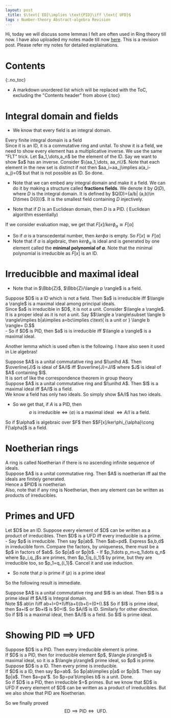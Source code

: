 ```yaml
---
layout: post
_title: $\text{ ED}\implies \text{PID}\iff \text{ UFD}$
tags : Number-theory Abstract-algebra Revision
---
```


Hi, today we will discuss some lemmas I felt are often used in Ring theory till now. I have also uploaded my notes made till now [here](https://sunainapati.github.io/RFTnotes1.pdf). This is a revision post. Please refer my notes for detailed explainations.

# Contents
{:.no_toc}

* A markdown unordered list which will be replaced with the ToC, excluding the "Contents header" from above
{:toc}

# Integral domain and fields

- We know that every field is an integral domain.

<div class="lemma">
Every finite integral domain is a field
</div>

<div class="proof">
 Since it is an ID, it is a commutative ring and unital. To show it is a field, we need to show every element has a multiplicative inverse. We use the same "FLT" trick. Let $a_1,\dots,a_n$ be the element of the ID. Say we want to show $a$ has an inverse. Consider $\{aa_1,\dots, aa_n\}$. Note that each element in the new set is distinct if not then $aa_i=aa_j\implies a(a_i-a_j)=0$ but that is not possible as ID. So done. 
</div>

- Note that we can embed any integral domain and make it a field. We can do it by making a structure called **fractions fields**. We denote it by $Q(D)$, where $D$ is the integral domain. It is defined by $Q(D)=\{a/b| (a,b)\in D\times D\{0}\}$. It is the smallest field containing $D$ injectively.

- Note that if $D$ is an Euclidean domain, then $D$ is a PID. ( Euclidean algorithm essentially)

If we consider evaluation map, we get that $F[x]/ker\phi_{\alpha}\cong F[\alpha]$
- So if $\alpha$ is a transcedental number, then $ker \phi{\alpha}$ is empty. So $F[x]\cong F[\alpha]$
- Note that if $\alpha$ is algebraic, then $ker\phi_{\alpha}$ is ideal and is generated by one element called the **minimal polynomial of $\alpha$**. Note that the minimal polynomial is irreducible as $F[x]$ is an ID.

# Irreducibble and maximal ideal

- Note that in $\Bbb{Z}$, $\Bbb{Z}/\langle p \rangle$ is a field.

<div class="lemma">
Suppose $D$ is a ID which is not a field. Then $a$ is irreducible iff $\langle a \rangle$ is a maximal ideal among principal ideals. 
</div>
<div class="proof">
Since  $a$ is irreducible in $D$, it is not a unit. Consider $\langle a \rangle$. It is a proper ideal as it is not a unit. Say $$\langle a \rangle\subset \langle b \rangle\implies b|a\implies a=bc\implies c\text{ is a unit or } \langle b \rangle= D.$$
</div>
- So if $D$ is PID, then $a$ is is irreducible iff $\langle a \rangle$ is a maximal ideal.

Another lemma which is used often is the following. I have also seen it used in Lie algebras!

<div class="lemma">
Suppose $A$ is a unital commutative ring and $I\unlhd A$. Then $\overline{J}$ is ideal of $A/I$ iff $\overline{J}=J/I$ where $J$ is ideal of $A$ containing $I$. 
</div>
<div class="remark">
It is sort of like the correspondence theorem in group theory
</div>

<div class="lemma">
Suppose $A$ is a unital commutative ring and $I\unlhd A$. Then $I$ is a maximal ideal iff $A/I$ is a field.
</div>
<div class="proof">
We know a field has only two ideals. So simply show $A/I$ has two ideals.
</div>


- So we get that, if $A$ is a PID, then $$a \text{ is irreducible} \iff \langle a\rangle \text{ is a maximal ideal } \iff A/I \text{ is a field}.$$

<div class="remark">
So if $\alpha$ is algebraic over $F$ then $$F[x]/ker\phi_{\alpha}\cong F[\alpha]$ is a field. 
</div>

# Noetherian rings 

<div class="definition" text="Noetherian Rings">
A ring is called Noetherian if there is no ascending infinite sequence of ideals. 
</div>

<div class="lemma"> 
Suppose $A$ is a unital commutative ring. Then $A$ is noetherian iff aal the ideals are finitely generated.
</div>

<div class="remark">
Hence a $PID$ is noetherian
</div>

<div class="remark">
Also, note that if any ring is Noetherian, then any element can be written as products of irreducibles.
</div>

# Primes and UFD

<div class="lemma">
Let $D$ be an ID. Suppose every element of $D$ can be written as a product of irreducibles. Then $D$ is a UFD iff every irreducible is a prime.
</div>
<div class="proof">
- Say $p$ is irreducible. Then say $p|ab$. Then $ab=pd$. Express $a,b,d$ in irreducible form. Compare the factors, by uniqueness, there must be a $p$ in factors of $ab$. So $p|a$ or $p|b$.
- If $p_1\dots p_m=q_1\dots q_n$ where $p_i,q_j$s are primes, then $p_1|q_{i_1}$ by prime, but they are irreducible too, so $p_1=q_{i_1}$. Cancel it and use induction. 
</div>

- So note that $p$ is prime if $\langle p\rangle$ is a prime ideal

So the following result is immediate. 

<div class="lemma">
Suppose $A$ is a unital commutative ring and $I$ is an ideal. Then $I$ is a prime ideal iff $A/I$ is Integral domain.
</div>
<div class="proof">
Note $$ ab\in I\iff ab+I=0+I\iff(a+I)(b+I)=(0+I).$$ So if $I$ is prime ideal, then $a+I$ or $b+I$ is $0+I$. So $A/I$ is ID. Similarly for other direction.
</div>

<div class="remark">
So if $I$ is a maximal ideal, then $A/I$ is a field. So $I$ is prime ideal.
</div>

# Showing PID $\implies$ UFD
<div class="lemma">
Suppose $D$ is a PID. Then every irreducible element is prime.
</div>
<div class="proof">
If $D$ is a PID, then for irreducible element $p$, $\langle p\rangle$ is maximal ideal, so it is a $\langle p\rangle$ prime ideal, so $p$ is prime.
</div>

<div class="lemma">
Suppose $D$ is a ID. Then every prime is irreducible.
</div>
<div class="proof">
If $D$ is a ID, then say $p=ab$. So $p|ab\implies p|a$ or $p|b$. Then say $p|a$. Then $a=pa'$. So $p=pa'b\implies b$ is a unit. Done.
</div>
<div class="remark">
So if $D$ is a PID, then irreducible $=$ primes. But we know that $D$ is UFD if every element of $D$ can be written as a product of irreducibles. But we also show  that PID are Noetherian.
</div>

So we finally proved $$\text{ ED}\implies \text{PID}\iff \text{ UFD}.$$




